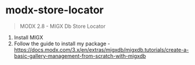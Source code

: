 # modx-store-locator

> MODX 2.8 - MIGX Db Store Locator

1. Install MIGX
2. Follow the guide to install my package - https://docs.modx.com/3.x/en/extras/migxdb/migxdb.tutorials/create-a-basic-gallery-management-from-scratch-with-migxdb
